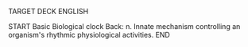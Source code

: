 TARGET DECK
ENGLISH

START
Basic
Biological clock
Back: n. Innate mechanism controlling an organism's rhythmic physiological activities.
END
